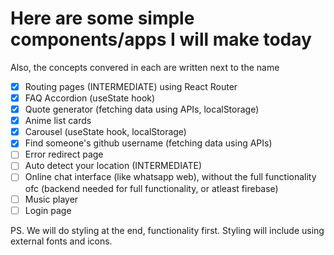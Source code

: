# Here are some simple components/apps I will make today

Also, the concepts convered in each are written next to the name
- [x] Routing pages (INTERMEDIATE) using React Router
- [x] FAQ Accordion (useState hook)
- [x] Quote generator (fetching data using APIs, localStorage)
- [x] Anime list cards 
- [x] Carousel (useState hook, localStorage)
- [x] Find someone's github username (fetching data using APIs)
- [ ] Error redirect page
- [ ] Auto detect your location (INTERMEDIATE)
- [ ] Online chat interface (like whatsapp web), without the full functionality ofc (backend needed for full functionality, or atleast firebase)
- [ ] Music player
- [ ] Login page

PS. We will do styling at the end, functionality first. Styling will include using external fonts and icons.